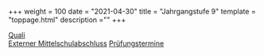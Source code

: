+++
weight = 100
date = "2021-04-30"
title = "Jahrgangstufe 9"
template = "toppage.html"
description =""
+++

[Quali](/schullebenseiten/quali)  
[Externer Mittelschulabschluss](/schullebenseiten/externer-mittelschulabschluss) 
[Prüfungstermine](/schullebenseiten/prufungstermine/#quali)   